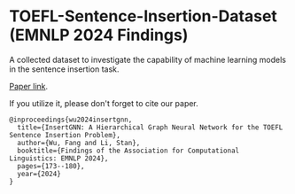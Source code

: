 # TOEFL-Sentence-Insertion-Dataset (EMNLP 2024 Findings)

A collected dataset to investigate the capability of machine learning models in the sentence insertion task. 

 [Paper link](https://aclanthology.org/2024.findings-emnlp.9/). 

If you utilize it, please don't forget to cite our paper. 
```
@inproceedings{wu2024insertgnn,
  title={InsertGNN: A Hierarchical Graph Neural Network for the TOEFL Sentence Insertion Problem},
  author={Wu, Fang and Li, Stan},
  booktitle={Findings of the Association for Computational Linguistics: EMNLP 2024},
  pages={173--180},
  year={2024}
}
```
